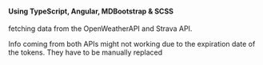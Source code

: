 
<h4> Using TypeScript, Angular, MDBootstrap & SCSS </h4>
<p> fetching data from the OpenWeatherAPI and Strava API. </p>

<p> Info coming from both APIs might not working due to the expiration date of the tokens. They have to be manually replaced </p>
